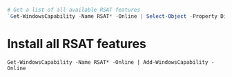 ```powershell
# Get a list of all available RSAT features 
`Get-WindowsCapability -Name RSAT* -Online | Select-Object -Property DisplayName, State`
```
# Install all RSAT features
`Get-WindowsCapability -Name RSAT* -Online | Add-WindowsCapability -Online`

